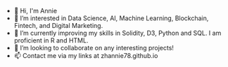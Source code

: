 - 👋 Hi, I'm Annie
- 👀 I’m interested in Data Science, AI, Machine Learning, Blockchain, Fintech, and Digital Marketing.
- 🌱 I’m currently improving my skills in Solidity, D3, Python and SQL. I am proficient in R and HTML.
- 💞️ I’m looking to collaborate on any interesting projects!
- 📫 Contact me via my links at zhannie78.github.io

<!---
zhannie78/zhannie78 is a ✨ special ✨ repository because its `README.md` (this file) appears on your GitHub profile.
You can click the Preview link to take a look at your changes.
--->
